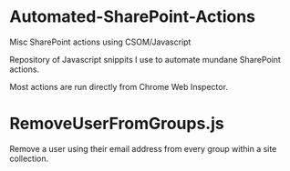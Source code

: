 # Automated-SharePoint-Actions
Misc SharePoint actions using CSOM/Javascript 

Repository of Javascript snippits I use to automate mundane SharePoint actions.

Most actions are run directly from Chrome Web Inspector.

# RemoveUserFromGroups.js
Remove a user using their email address from every group within a site collection. 
